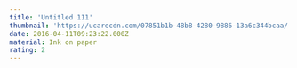 ```yaml
---
title: 'Untitled 111'
thumbnail: 'https://ucarecdn.com/07851b1b-48b8-4280-9886-13a6c344bcaa/'
date: 2016-04-11T09:23:22.000Z
material: Ink on paper
rating: 2
---
```

